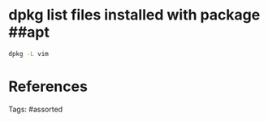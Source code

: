# dpkg list files installed with package ##apt
```bash
dpkg -L vim
```

# References

Tags:
    #assorted

